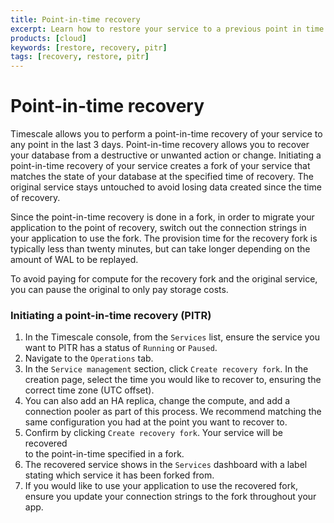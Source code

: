 ```yaml
---
title: Point-in-time recovery
excerpt: Learn how to restore your service to a previous point in time
products: [cloud]
keywords: [restore, recovery, pitr]
tags: [recovery, restore, pitr]
---
```


# Point-in-time recovery

Timescale allows you to perform a point-in-time recovery of your service to any 
point in the last 3 days. Point-in-time recovery allows you to recover your 
database from a destructive or unwanted action or change. Initiating a 
point-in-time recovery of your service creates a fork of your service that
matches the state of your database at the specified time of recovery. The 
original service stays untouched to avoid losing data created since the 
time of recovery. 

Since the point-in-time recovery is done in a fork, in order to migrate your 
application to the point of recovery, switch out the connection 
strings in your application to use the fork. The provision time for the 
recovery fork is typically less than twenty minutes, but can take longer 
depending on the amount of WAL to be replayed. 

To avoid paying for compute for the recovery fork and the original service, you 
can pause the original to only pay storage costs.

<Procedure>

### Initiating a point-in-time recovery (PITR)

1.  In the Timescale console, from the `Services` list, ensure the service
    you want to PITR has a status of `Running` or `Paused`.
1.  Navigate to the `Operations` tab.
1.  In the `Service management` section, click `Create recovery fork`. In the 
	creation page, select the time you would like to recover to, ensuring the 
	correct time zone (UTC offset).
1.  [](#)<Optional />You can also add an HA replica, change the compute, and 
	add a connection pooler as part of this process. We recommend matching the 
	same configuration you had at the point you want to recover to.
1.  Confirm by clicking `Create recovery fork`. Your service will be recovered 	
	to the point-in-time specified in a fork.
1.  The recovered service shows in the `Services` dashboard with a label stating
    which service it has been forked from.
1.  If you would like to use your application to use the recovered fork, ensure 
	you update your connection strings to the fork throughout your app.

</Procedure>